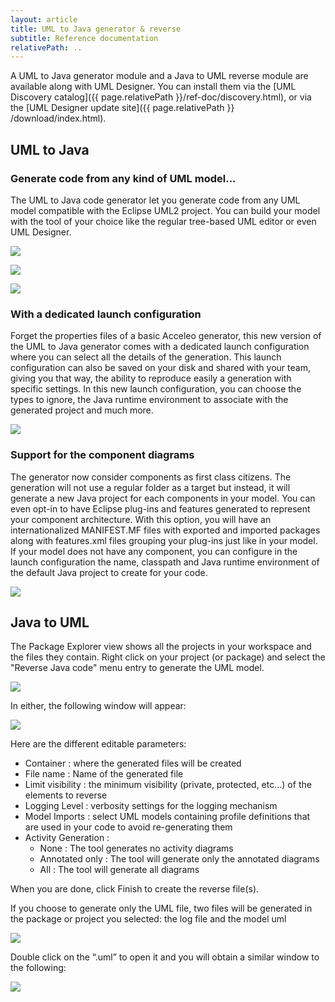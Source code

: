 ```yaml
---
layout: article
title: UML to Java generator & reverse
subtitle: Reference documentation
relativePath: ..
---
```


A UML to Java generator module and a Java to UML reverse module are available along with UML Designer.
You can install them via the [UML Discovery catalog]({{ page.relativePath }}/ref-doc/discovery.html), or via the [UML Designer update site]({{ page.relativePath }} /download/index.html).

UML to Java
-----------

### Generate code from any kind of UML model...

The UML to Java code generator let you generate code from any UML model compatible with the Eclipse UML2 project. You can build your model with the tool of your choice like the regular tree-based UML editor or even UML Designer.

![]({{page.relativePath}}/images/umlgen/designer.png) 

![]({{page.relativePath}}/images/umlgen/tree.png) 

![]({{page.relativePath}}/images/umlgen/class.png)

### With a dedicated launch configuration

Forget the properties files of a basic Acceleo generator, this new version of the UML to Java generator comes with a dedicated launch configuration where you can select all the details of the generation. This launch configuration can also be saved on your disk and shared with your team, giving you that way, the ability to reproduce easily a generation with specific settings. In this new launch configuration, you can choose the types to ignore, the Java runtime environment to associate with the generated project and much more.

![]({{page.relativePath}}/images/umlgen/launch.png)

### Support for the component diagrams

The generator now consider components as first class citizens. The generation will not use a regular folder as a target but instead, it will generate a new Java project for each components in your model. You can even opt-in to have Eclipse plug-ins and features generated to represent your component architecture. With this option, you will have an internationalized MANIFEST.MF files with exported and imported packages along with features.xml files grouping your plug-ins just like in your model. If your model does not have any component, you can configure in the launch configuration the name, classpath and Java runtime environment of the default Java project to create for your code.

![]({{page.relativePath}}/images/umlgen/manifest.png)

Java to UML
-----------

The Package Explorer view shows all the projects in your workspace and the files they contain. Right click on your project (or package) and select the "Reverse Java code" menu entry to generate the UML model.

![]({{page.relativePath}}/images/umlgen/reverse_menu_entry.png)

In either, the following window will appear:

![]({{page.relativePath}}/images/umlgen/reverse_dialog.png)

Here are the different editable parameters:

-   Container : where the generated files will be created
-   File name : Name of the generated file
-   Limit visibility : the minimum visibility (private, protected, etc…) of the elements to reverse
-   Logging Level : verbosity settings for the logging mechanism
-   Model Imports : select UML models containing profile definitions that are used in your code to avoid re-generating them
-   Activity Generation :
    -   None : The tool generates no activity diagrams
    -   Annotated only : The tool will generate only the annotated diagrams
    -   All : The tool will generate all diagrams

When you are done, click Finish to create the reverse file(s).

If you choose to generate only the UML file, two files will be generated in the package or project you selected: the log file and the model uml

![]({{page.relativePath}}/images/umlgen/reverse_package_explorer.png)

Double click on the “.uml” to open it and you will obtain a similar window to the following:

![]({{page.relativePath}}/images/umlgen/reverse_uml_editor.png)
